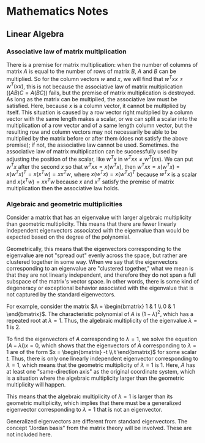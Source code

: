 <script>
MathJax = {
  tex: {
    inlineMath: [ ['$', '$'], ['\\(', '\\)'] ]
  },
  svg: {
    fontCache: 'global'
  }
};
</script>
<script src="https://polyfill.io/v3/polyfill.min.js?features=es6"></script>
<script id="MathJax-script" async src="https://cdn.mathjax.org/mathjax/latest/MathJax.js?config=TeX-MML-AM_CHTML"></script>


# Mathematics Notes

## Linear Algebra

### Associative law of matrix multiplication

There is a premise for matrix multiplication: when the number of columns of matrix $A$ is equal to the number of rows of matrix $B$, $A$ and $B$ can be multiplied. So for the column vectors $w$ and $x$, we will find that $w^Txx≠w^T(xx)$, this is not because the associative law of matrix multiplication ($(AB)C=A(BC)$) fails, but the premise of matrix multiplication is destroyed. As long as the matrix can be multiplied, the associative law must be satisfied. Here, because $x$ is a column vector, it cannot be multiplied by itself. This situation is caused by a row vector right multiplied by a column vector with the same length makes a scalar, or we can split a scalar into the multiplication of a row vector and of a same length column vector, but the resulting row and column vectors may not necessarily be able to be multiplied by the matrix before or after them (does not satisfy the above premise); if not, the associative law cannot be used. Sometimes. the associative law of matrix multiplication can be successfully used by adjusting the position of the scalar, like $w^T x$ in $w^Txx≠w^T(xx)$. We can put $w^T x$ after the second $x$ so that $w^T x x = x (w^T x)$, then $w^T x x = x (w^T x) = x (w^T x)^T = x (x^T w) = x x^T w$, where $x (w^T x) = x (w^T x)^T$ because $w^T x$ is a scalar and $x (x^T w) = x x^T w$ because $x$ and $x^T$ satisfy the premise of matrix multiplication then the associative law holds.

### Algebraic and geometric multiplicities

Consider a matrix that has an eigenvalue with larger algebraic multiplicity than geometric multiplicity. This means that there are fewer linearly independent eigenvectors associated with the eigenvalue than would be expected based on the degree of the polynomial.

Geometrically, this means that the eigenvectors corresponding to the eigenvalue are not "spread out" evenly across the space, but rather are clustered together in some way. When we say that the eigenvectors corresponding to an eigenvalue are "clustered together," what we mean is that they are not linearly independent, and therefore they do not span a full subspace of the matrix's vector space. In other words, there is some kind of degeneracy or exceptional behavior associated with the eigenvalue that is not captured by the standard eigenvectors.

For example, consider the matrix $A = \begin{bmatrix} 1 & 1 \\ 0 & 1 \end{bmatrix}$. The characteristic polynomial of $A$ is $(1-λ)^2$, which has a repeated root at $λ = 1$. Thus, the algebraic multiplicity of the eigenvalue $λ = 1$ is $2$.

To find the eigenvectors of $A$ corresponding to $λ = 1$, we solve the equation $(A - λI)x = 0$, which shows that the eigenvectors of $A$ corresponding to $λ = 1$ are of the form $x = \begin{bmatrix} -t \\ t \end{bmatrix}$ for some scalar $t$. Thus, there is only one linearly independent eigenvector corresponding to $λ = 1$, which means that the geometric multiplicity of $λ = 1$ is $1$. Here, $A$ has at least one "same-direction axis" as the original coordinate system, which is a situation where the algebraic multiplicity larger than the geometric multiplicity will happen.

This means that the algebraic multiplicity of $λ = 1$ is larger than its geometric multiplicity, which implies that there must be a generalized eigenvector corresponding to $λ = 1$ that is not an eigenvector.

Generalized eigenvectors are different from standard eigenvectors. The concept "Jordan basis" from the matrix theory will be involved. These are not included here.



